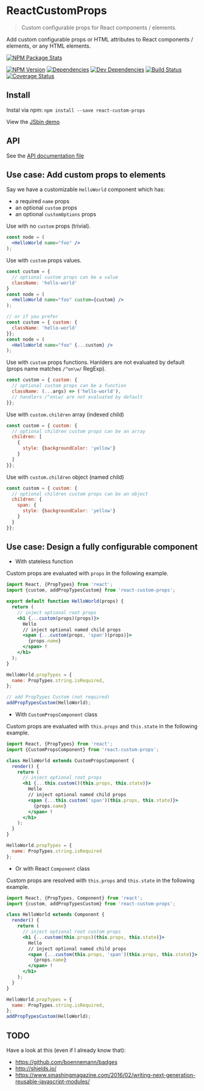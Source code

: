 # ReactCustomProps
> Custom configurable props for React components / elements.

Add custom configurable props or HTML attributes to React components / elements, or any HTML elements.

[npm-url]: https://www.npmjs.org/package/react-custom-props
[npm-image]: https://nodei.co/npm/react-custom-props.svg?downloads=true&stars=true
[npm-version-image]: https://img.shields.io/npm/v/react-custom-props.svg?style=flat-square
[build-url]: https://travis-ci.org/sylvaindethier/react-custom-props
[build-image]: https://img.shields.io/travis/sylvaindethier/react-custom-props/master.svg?style=flat-square
[coverage-url]: https://coveralls.io/r/sylvaindethier/react-custom-props?branch=master
[coverage-image]: https://img.shields.io/coveralls/sylvaindethier/react-custom-props.svg?style=flat-square
[deps-image]: https://img.shields.io/david/sylvaindethier/react-custom-props.svg?style=flat-square
[deps-url]: https://david-dm.org/sylvaindethier/react-custom-props#info=dependencies
[devDeps-image]: https://img.shields.io/david/dev/sylvaindethier/react-custom-props.svg?style=flat-square
[devDeps-url]: https://david-dm.org/sylvaindethier/react-custom-props#info=devDependencies
[demo-url]: https://jsbin.com/xivuqe/edit?js,output


[![NPM Package Stats][npm-image]][npm-url]

[![NPM Version][npm-version-image]][npm-url]
[![Dependencies][deps-image]][deps-url]
[![Dev Dependencies][devDeps-image]][devDeps-url]
[![Build Status][build-image]][build-url]
[![Coverage Status][coverage-image]][coverage-url]


## Install
Instal via npm: `npm install --save react-custom-props`

View the [JSbin demo][demo-url]


## API
See the [API documentation file](API.md)


## Use case: Add custom props to elements
Say we have a customizable `HelloWorld` component which has:
  * a required `name` props
  * an optional `custom` props
  * an optional `customOptions` props

Use with no `custom` props (trivial).
```jsx
const node = (
  <HelloWorld name="foo" />
);
```

Use with `custom` props values.
```jsx
const custom = {
  // optional custom props can be a value
  className: 'hello-world'
}
const node = (
  <HelloWorld name="foo" custom={custom} />
);
```
```jsx
// or if you prefer
const custom = { custom: {
  className: 'hello-world'
}};
const node = (
  <HelloWorld name="foo" {...custom} />
);
```

Use with `custom` props functions.
Hanlders are not evaluated by default (props name matches `/^on\w/` RegExp).
```jsx
const custom = { custom: {
  // optional custom props can be a function
  className: (...args) => ('hello-world'),
  // handlers /^on\w/ are not evaluated by default
}};
```

Use with `custom.children` array (indexed child)
```jsx
const custom = { custom: {
  // optional children custom props can be an array
  children: [
    {
      style: {backgroundColor: 'yellow'}
    }
  ]
}};
```

Use with `custom.children` object (named child)
```jsx
const custom = { custom: {
  // optional children custom props can be an object
  children: {
    span: {
      style: {backgroundColor: 'yellow'}
    }
  }
}};
```

## Use case: Design a fully configurable component

  * With stateless function

Custom props are evaluated with `props` in the following example.
```jsx
import React, {PropTypes} from 'react';
import {custom, addPropTypesCustom} from 'react-custom-props';

export default function HelloWorld(props) {
  return (
    // inject optional root props
    <h1 {...custom(props)(props)}>
      Hello
      // inject optional named child props
      <span {...custom(props, 'span')(props)}>
        {props.name}
      </span> !
    </h1>
  );
}

HelloWorld.propTypes = {
  name: PropTypes.string.isRequired,
};

// add PropTypes Custom (not required)
addPropTypesCustom(HelloWorld);
```

  * With `CustomPropsComponent` class

Custom props are evaluated with `this.props` and `this.state` in the following example.
```jsx
import React, {PropTypes} from 'react';
import {CustomPropsComponent} from 'react-custom-props';

class HelloWorld extends CustomPropsComponent {
  render() {
    return (
      // inject optional root props
      <h1 {...this.custom()(this.props, this.state)}>
        Hello
        // inject optional named child props
        <span {...this.custom('span')(this.props, this.state)}>
          {props.name}
        </span> !
      </h1>
    );
  }
}

HelloWorld.propTypes = {
  name: PropTypes.string.isRequired
};
```

  * Or with React `Component` class

Custom props are resolved with `this.props` and `this.state` in the following example.
```jsx
import React, {PropTypes, Component} from 'react';
import {custom, addPropTypesCustom} from 'react-custom-props';

class HelloWorld extends Component {
  render() {
    return (
      // inject optional root custom props
      <h1 {...custom(this.props)(this.props, this.state)}>
        Hello
        // inject optional named child props
        <span {...custom(this.props, 'span')(this.props, this.state)}>
          {props.name}
        </span> !
      </h1>
    );
  }
}

HelloWorld.propTypes = {
  name: PropTypes.string.isRequired,
};
addPropTypesCustom(HelloWorld);
```


## TODO

Have a look at this (even if I already know that):
 * https://github.com/boennemann/badges
 * http://shields.io/
 * https://www.smashingmagazine.com/2016/02/writing-next-generation-reusable-javascript-modules/
